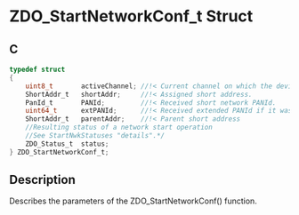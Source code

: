 # ZDO_StartNetworkConf_t Struct

## C

```c
typedef struct
{
    uint8_t       activeChannel; //!< Current channel on which the device has connected.
    ShortAddr_t   shortAddr;     //!< Assigned short address.
    PanId_t       PANId;         //!< Received short network PANId.
    uint64_t      extPANId;      //!< Received extended PANId if it was not determined during startup
    ShortAddr_t   parentAddr;    //!< Parent short address
    //Resulting status of a network start operation
    //See StartNwkStatuses "details".*/
    ZDO_Status_t  status;
} ZDO_StartNetworkConf_t;

```
## Description

  Describes the parameters of the ZDO_StartNetworkConf() function. 

